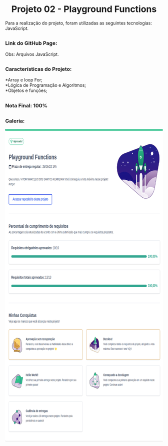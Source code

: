 <h1 align="center">Projeto 02 - Playground Functions</h1>

<div>
  Para a realização do projeto, foram utilizadas as seguintes tecnologias: JavaScript.
</div>

##

<div>
  <h3>Link do GitHub Page:</h3> 
  Obs: Arquivos JavaScript.
</div>

##

<div>
  <h3>Características do Projeto:</h3>
  *Array e loop For;<br/>
  *Lógica de Programação e Algoritmos;<br/>
  *Objetos e funções;<br/>
</div>

##

<div>
  <h3>Nota Final: 100%</h3>
</div>

##

<h3>Galeria:</h3>
<img src="https://github.com/VitorMarceloSantos/Trybe-Projeto-02-Playground-Functions/blob/main/Projeto-02-Nota.png" title="Projeto - 01" alt="J" width="1000" height="1000"/><br/>

##
